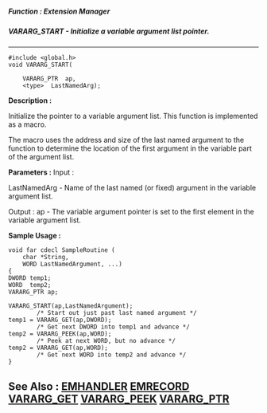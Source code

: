 ##### Function : Extension Manager
##### VARARG_START - Initialize a variable argument list pointer.
---
```
#include <global.h>
void VARARG_START(

	VARARG_PTR  ap,
	<type>  LastNamedArg);
```
**Description :**

Initialize the pointer to a variable argument list.  This function is 
implemented as a macro.

The macro uses the address and size of the last named argument to the function 
to determine the location of the first argument in the variable part of the 
argument list.

**Parameters :**
Input :

LastNamedArg  -  Name of the last named (or fixed) argument in the variable argument list.

Output :
ap  -  The variable argument pointer is set to the first element in the variable argument list.


**Sample Usage :**
```
void far cdecl SampleRoutine (
	char *String,
	WORD LastNamedArgument, ...)
{
DWORD temp1;
WORD  temp2;
VARARG_PTR ap;

VARARG_START(ap,LastNamedArgument);
        /* Start out just past last named argument */
temp1 = VARARG_GET(ap,DWORD);
        /* Get next DWORD into temp1 and advance */
temp2 = VARARG_PEEK(ap,WORD);
        /* Peek at next WORD, but no advance */
temp2 = VARARG_GET(ap,WORD);
        /* Get next WORD into temp2 and advance */
}

```
**See Also :**
[EMHANDLER](/reference/Data/EMHANDLER)
[EMRECORD](/reference/Data/EMRECORD)
[VARARG_GET](/reference/Func/VARARG_GET)
[VARARG_PEEK](/reference/Func/VARARG_PEEK)
[VARARG_PTR](/reference/Data/VARARG_PTR)
---
